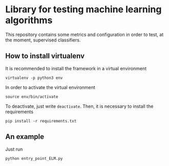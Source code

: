 # Library for testing machine learning algorithms

This repository contains some metrics and configuration in order
to test, at the moment, supervised classifiers.

## How to install virtualenv

It is recommended to install the framework in a virtual environment

```
virtualenv -p python3 env
```

In order to activate the virtual environment

```
source env/bin/activate
```

To deactivate, just write ```deactivate```. Then, it is necessary
to install the requirements

```
pip install -r requirements.txt
```

## An example

Just run

```
python entry_point_ELM.py
```
